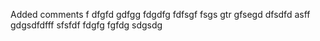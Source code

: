 Added comments f
dfgfd
gdfgg
fdgdfg
fdfsgf
fsgs
gtr
gfsegd
dfsdfd
asff
gdgsdfdfff
sfsfdf
fdgfg
fgfdg
sdgsdg
